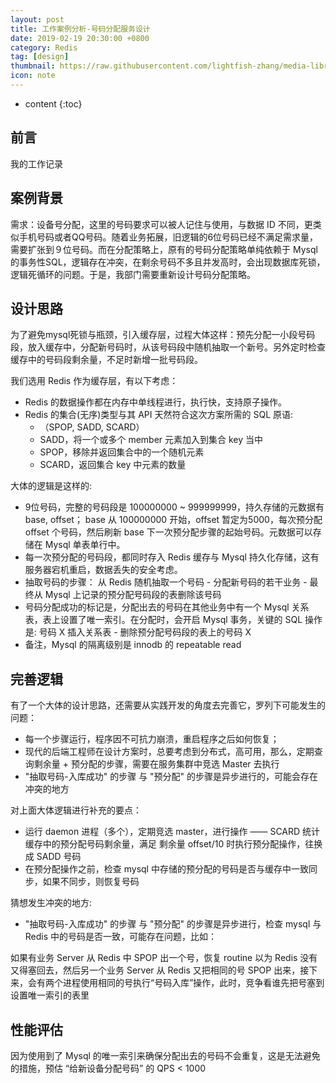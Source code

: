 ```yaml
---
layout: post
title: 工作案例分析-号码分配服务设计
date: 2019-02-19 20:30:00 +0800
category: Redis
tag: [design]
thumbnail: https://raw.githubusercontent.com/lightfish-zhang/media-library/master/image/201902/basic-knowledge-base-about-icon-design-get-started.png
icon: note
---
```


* content
{:toc}

## 前言

我的工作记录

## 案例背景

需求：设备号分配，这里的号码要求可以被人记住与使用，与数据 ID 不同，更类似手机号码或者QQ号码。随着业务拓展，旧逻辑的6位号码已经不满足需求量，需要扩张到９位号码。而在分配策略上，原有的号码分配策略单纯依赖于 Mysql 的事务性SQL，逻辑存在冲突，在剩余号码不多且并发高时，会出现数据库死锁，逻辑死循环的问题。于是，我部门需要重新设计号码分配策略。

## 设计思路

为了避免mysql死锁与瓶颈，引入缓存层，过程大体这样：预先分配一小段号码段，放入缓存中，分配新号码时，从该号码段中随机抽取一个新号。另外定时检查缓存中的号码段剩余量，不足时新增一批号码段。

我们选用 Redis 作为缓存层，有以下考虑：
- Redis 的数据操作都在内存中单线程进行，执行快，支持原子操作。
- Redis 的集合(无序)类型与其 API 天然符合这次方案所需的 SQL 原语:
    + （SPOP, SADD, SCARD）
    + SADD，将一个或多个 member 元素加入到集合 key 当中
    + SPOP，移除并返回集合中的一个随机元素
    + SCARD，返回集合 key 中元素的数量


大体的逻辑是这样的:

- 9位号码，完整的号码段是 100000000 ~ 999999999，持久存储的元数据有 base, offset； base 从 100000000 开始，offset 暂定为5000，每次预分配 offset 个号码，然后刷新 base 下一次预分配步骤的起始号码。元数据可以存储在 Mysql 单表单行中。
- 每一次预分配的号码段，都同时存入 Redis 缓存与 Mysql 持久化存储，这有服务器宕机重启，数据丢失的安全考虑。
- 抽取号码的步骤： 从 Redis 随机抽取一个号码 - 分配新号码的若干业务 - 最终从 Mysql 上记录的预分配号码段的表删除该号码
- 号码分配成功的标记是，分配出去的号码在其他业务中有一个 Mysql 关系表，表上设置了唯一索引。在分配时，会开启 Mysql 事务，关键的 SQL 操作是: 号码 X 插入关系表 - 删除预分配号码段的表上的号码 X
- 备注，Mysql 的隔离级别是 innodb 的 repeatable read


## 完善逻辑

有了一个大体的设计思路，还需要从实践开发的角度去完善它，罗列下可能发生的问题：

- 每一个步骤运行，程序因不可抗力崩溃，重启程序之后如何恢复；
- 现代的后端工程师在设计方案时，总要考虑到分布式，高可用，那么，定期查询剩余量 + 预分配的步骤，需要在服务集群中竞选 Master 去执行
- "抽取号码-入库成功" 的步骤 与 "预分配" 的步骤是异步进行的，可能会存在冲突的地方

对上面大体逻辑进行补充的要点：

- 运行 daemon 进程（多个），定期竞选 master，进行操作 —— SCARD 统计缓存中的预分配号码剩余量，满足 剩余量 offset/10 时执行预分配操作，往换成 SADD 号码
- 在预分配操作之前，检查 mysql 中存储的预分配的号码是否与缓存中一致同步，如果不同步，则恢复号码

猜想发生冲突的地方:

- "抽取号码-入库成功" 的步骤 与 "预分配" 的步骤是异步进行，检查 mysql 与 Redis 中的号码是否一致，可能存在问题，比如：

如果有业务 Server 从 Redis 中 SPOP 出一个号，恢复 routine 以为 Redis 没有又得塞回去，然后另一个业务 Server 从 Redis 又把相同的号 SPOP 出来，接下来，会有两个进程使用相同的号执行“号码入库”操作，此时，竞争看谁先把号塞到设置唯一索引的表里

## 性能评估

因为使用到了 Mysql 的唯一索引来确保分配出去的号码不会重复，这是无法避免的措施，预估 “给新设备分配号码” 的 QPS < 1000

